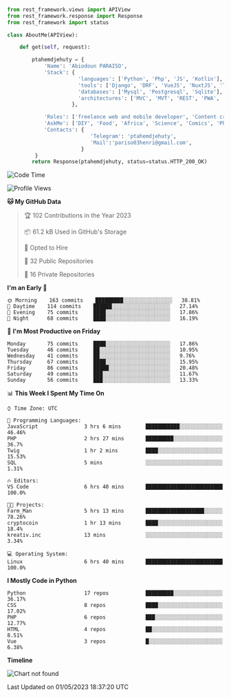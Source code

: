 ###
```python
from rest_framework.views import APIView
from rest_framework.response import Response
from rest_framework import status

class AboutMe(APIView):

    def get(self, request):

        ptahemdjehuty = {
            'Name': 'Abiodoun PARAISO',
            'Stack': {
                       'languages': ['Python', 'Php', 'JS', 'Kotlin'],
                       'tools': ['Django', 'DRF', 'VueJS', 'NuxtJS', 'Threejs' 'React', 'Kotlin', 'Electron'],
                       'databases': ['Mysql', 'Postgresql', 'Sqlite'],
                       'architectures': ['MVC', 'MVT', 'REST', 'PWA', 'SPA', 'MicroServices']
                     },

            'Roles': ['freelance web and mobile developer', 'Content creator', 'Teacher', 'Mentor'],
            'AskMe': ['DIY', 'Food', 'Africa', 'Science', 'Comics', 'Photography', 'Tech', 'Programming'],
            'Contacts': {
                           'Telegram': 'ptahemdjehuty',
                           'Mail':'pariso03henri@gmail.com',
                        }
         }
        return Response(ptahemdjehuty, status=status.HTTP_200_OK)

```                    

<!--START_SECTION:waka-->
![Code Time](http://img.shields.io/badge/Code%20Time-528%20hrs%2043%20mins-blue)

![Profile Views](http://img.shields.io/badge/Profile%20Views-0-blue)

**🐱 My GitHub Data** 

> 🏆 102 Contributions in the Year 2023
 > 
> 📦 61.2 kB Used in GitHub's Storage 
 > 
> 💼 Opted to Hire
 > 
> 📜 32 Public Repositories 
 > 
> 🔑 16 Private Repositories  
 > 
**I'm an Early 🐤** 

```text
🌞 Morning    163 commits    █████████░░░░░░░░░░░░░░░░   38.81% 
🌆 Daytime    114 commits    ██████░░░░░░░░░░░░░░░░░░░   27.14% 
🌃 Evening    75 commits     ████░░░░░░░░░░░░░░░░░░░░░   17.86% 
🌙 Night      68 commits     ████░░░░░░░░░░░░░░░░░░░░░   16.19%

```
📅 **I'm Most Productive on Friday** 

```text
Monday       75 commits     ████░░░░░░░░░░░░░░░░░░░░░   17.86% 
Tuesday      46 commits     ██░░░░░░░░░░░░░░░░░░░░░░░   10.95% 
Wednesday    41 commits     ██░░░░░░░░░░░░░░░░░░░░░░░   9.76% 
Thursday     67 commits     ████░░░░░░░░░░░░░░░░░░░░░   15.95% 
Friday       86 commits     █████░░░░░░░░░░░░░░░░░░░░   20.48% 
Saturday     49 commits     ███░░░░░░░░░░░░░░░░░░░░░░   11.67% 
Sunday       56 commits     ███░░░░░░░░░░░░░░░░░░░░░░   13.33%

```


📊 **This Week I Spent My Time On** 

```text
⌚︎ Time Zone: UTC

💬 Programming Languages: 
JavaScript               3 hrs 6 mins        ███████████░░░░░░░░░░░░░░   46.46% 
PHP                      2 hrs 27 mins       █████████░░░░░░░░░░░░░░░░   36.7% 
Twig                     1 hr 2 mins         ████░░░░░░░░░░░░░░░░░░░░░   15.53% 
SQL                      5 mins              ░░░░░░░░░░░░░░░░░░░░░░░░░   1.31%

🔥 Editors: 
VS Code                  6 hrs 40 mins       █████████████████████████   100.0%

🐱‍💻 Projects: 
Farm_Man                 5 hrs 13 mins       ███████████████████░░░░░░   78.26% 
cryptocoin               1 hr 13 mins        ████░░░░░░░░░░░░░░░░░░░░░   18.4% 
kreativ.inc              13 mins             ░░░░░░░░░░░░░░░░░░░░░░░░░   3.34%

💻 Operating System: 
Linux                    6 hrs 40 mins       █████████████████████████   100.0%

```

**I Mostly Code in Python** 

```text
Python                   17 repos            █████████░░░░░░░░░░░░░░░░   36.17% 
CSS                      8 repos             ████░░░░░░░░░░░░░░░░░░░░░   17.02% 
PHP                      6 repos             ███░░░░░░░░░░░░░░░░░░░░░░   12.77% 
HTML                     4 repos             ██░░░░░░░░░░░░░░░░░░░░░░░   8.51% 
Vue                      3 repos             █░░░░░░░░░░░░░░░░░░░░░░░░   6.38%

```


**Timeline**

![Chart not found](https://raw.githubusercontent.com/ptahemdjehuty/ptahemdjehuty/main/charts/bar_graph.png) 


 Last Updated on 01/05/2023 18:37:20 UTC
<!--END_SECTION:waka-->
